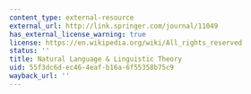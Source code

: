 ```yaml
---
content_type: external-resource
external_url: http://link.springer.com/journal/11049
has_external_license_warning: true
license: https://en.wikipedia.org/wiki/All_rights_reserved
status: ''
title: Natural Language & Linguistic Theory
uid: 55f3dc6d-ec46-4eaf-b16a-6f55358b75c9
wayback_url: ''
---
```

